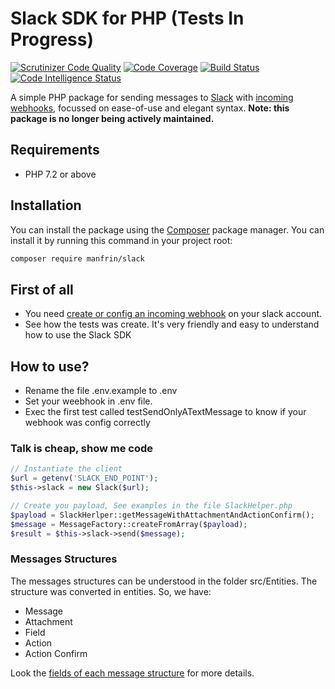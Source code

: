 # Slack SDK for PHP (Tests In Progress)

[![Scrutinizer Code Quality](https://scrutinizer-ci.com/g/djalmamanfrin/slack-sdk/badges/quality-score.png?b=master)](https://scrutinizer-ci.com/g/djalmamanfrin/slack-sdk/?branch=master)
[![Code Coverage](https://scrutinizer-ci.com/g/djalmamanfrin/slack-sdk/badges/coverage.png?b=master)](https://scrutinizer-ci.com/g/djalmamanfrin/slack-sdk/?branch=master)
[![Build Status](https://scrutinizer-ci.com/g/djalmamanfrin/slack-sdk/badges/build.png?b=master)](https://scrutinizer-ci.com/g/djalmamanfrin/slack-sdk/build-status/master)
[![Code Intelligence Status](https://scrutinizer-ci.com/g/djalmamanfrin/slack-sdk/badges/code-intelligence.svg?b=master)](https://scrutinizer-ci.com/code-intelligence)

A simple PHP package for sending messages to [Slack](https://slack.com) with [incoming webhooks](https://my.slack.com/services/new/incoming-webhook), focussed on ease-of-use and elegant syntax. **Note: this package is no longer being actively maintained.**

## Requirements
* PHP 7.2 or above

## Installation
You can install the package using the [Composer](https://getcomposer.org/) package manager. You can install it by running this command in your project root:
```sh
composer require manfrin/slack
```

## First of all
* You need [create or config an incoming webhook](https://slack.com/intl/pt-br/help/articles/115005265063-incoming-webhooks-for-slack#configurar-webhooks-de-entrada) on your slack account.
* See how the tests was create. It's very friendly and easy to understand how to use the Slack SDK

## How to use?
* Rename the file .env.example to .env
* Set your weebhook in .env file.
* Exec the first test called testSendOnlyATextMessage to know if your webhook was config correctly

### Talk is cheap, show me code
```php
// Instantiate the client
$url = getenv('SLACK_END_POINT');
$this->slack = new Slack($url);

// Create you payload, See examples in the file SlackHelper.php
$payload = SlackHerlper::getMessageWithAttachmentAndActionConfirm();
$message = MessageFactory::createFromArray($payload);
$result = $this->slack->send($message);
```
### Messages Structures
The messages structures can be understood in the folder src/Entities. The structure was converted in entities. So, we have:
* Message
* Attachment
* Field
* Action
* Action Confirm

Look the [fields of each message structure](https://api.slack.com/docs/interactive-message-field-guide) for more details.